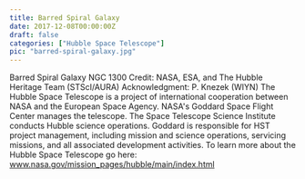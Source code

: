 ```yaml
---
title: Barred Spiral Galaxy
date: 2017-12-08T00:00:00Z
draft: false
categories: ["Hubble Space Telescope"]
pic: "barred-spiral-galaxy.jpg"
---
```

Barred Spiral Galaxy NGC 1300  Credit: NASA, ESA, and The Hubble Heritage Team (STScI/AURA) Acknowledgment: P. Knezek (WIYN)  The Hubble Space Telescope is a project of international cooperation between NASA and the European Space Agency. NASA's Goddard Space Flight Center manages the telescope. The Space Telescope Science Institute conducts Hubble science operations.  Goddard is responsible for HST project management, including mission and science operations, servicing missions, and all associated development activities.  To learn more about the Hubble Space Telescope go here:  <a href="http://www.nasa.gov/mission_pages/hubble/main/index.html" rel="nofollow">www.nasa.gov/mission_pages/hubble/main/index.html</a>